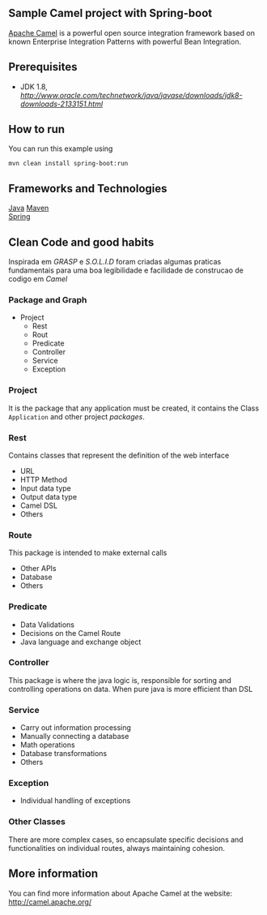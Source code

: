 Sample Camel project with Spring-boot
-------------
[Apache Camel](http://camel.apache.org/) is a powerful open source integration framework based on known
Enterprise Integration Patterns with powerful Bean Integration.


## Prerequisites

- JDK 1.8, _http://www.oracle.com/technetwork/java/javase/downloads/jdk8-downloads-2133151.html_

## How to run

You can run this example using

    mvn clean install spring-boot:run

## Frameworks and Technologies

[Java](https://www.java.com/pt_BR)
[Maven](https://maven.apache.org)<br/>
[Spring](http://projects.spring.io/spring-framework)<br/>

## Clean Code and good habits
Inspirada em _GRASP_ e _S.O.L.I.D_ foram criadas algumas praticas fundamentais para uma boa legibilidade e facilidade de construcao de codigo em _Camel_ 

### Package and Graph
* Project
    + Rest
    + Rout
    + Predicate
    + Controller
    + Service
    + Exception
    
### Project

It is the package that any application must be created, it contains the Class `Application` and other project _packages_.

### Rest

Contains classes that represent the definition of the web interface
    
+ URL
+ HTTP Method
+ Input data type
+ Output data type
+ Camel DSL
+ Others
    
### Route 

This package is intended to make external calls

+ Other APIs
+ Database
+ Others

### Predicate 

+ Data Validations
+ Decisions on the Camel Route
+ Java language and exchange object

### Controller

This package is where the java logic is, responsible for sorting and controlling operations on data. When pure java is more efficient than DSL

### Service

+ Carry out information processing
+ Manually connecting a database
+ Math operations
+ Database transformations
+ Others
    
### Exception

+ Individual handling of exceptions
    
### Other Classes

There are more complex cases, so encapsulate specific decisions and functionalities on individual routes, always maintaining cohesion.

## More information

You can find more information about Apache Camel at the website: http://camel.apache.org/
